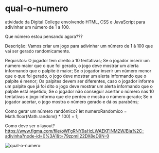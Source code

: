 # qual-o-numero
atividade da Digital College envolvendo HTML, CSS e JavaScript para adivinhar um número de 1 a 100.

Que número estou pensando agora???

Descrição:
Vamos criar um jogo para adivinhar um número de 1 à 100 que vai ser gerado randomicamente.

Requisitos:
O jogador tem direito a 10 tentativas;
Se o jogador inserir um número maior que o que foi gerado, o jogo deve mostrar um alerta informando que o palpite é maior;
Se o jogador inserir um número menor que o que foi gerado, o jogo deve mostrar um alerta informando que o palpite é menor;
Os palpites devem ser diferentes, caso o jogador informe um palpite que já foi dito o jogo deve mostrar um alerta informando que o palpite está repetido;
Se o jogador não conseguir acertar o número nas 10 tentativas o jogo informa que ele perdeu e mostra o número gerado;
Se o jogador acertar, o jogo mostra o número gerado e dá os parabéns;

Como gerar um número randômico?
let numeroRandomico = Math.floor(Math.random() * 100) + 1;

Como deve ser o layout?
https://www.figma.com/file/oWFgRNY9aHcLWAEKFlNM2W/Bia%2C-adivinha?node-id=0%3A1&t=79zpmiI22DX8eD9N-0


![qual-o-numero](https://user-images.githubusercontent.com/72752286/215957925-fda6772d-3df7-4b24-8a7b-3e58f743eaa8.png)
